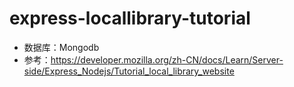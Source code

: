 # express-locallibrary-tutorial
+ 数据库：Mongodb
+ 参考：https://developer.mozilla.org/zh-CN/docs/Learn/Server-side/Express_Nodejs/Tutorial_local_library_website
